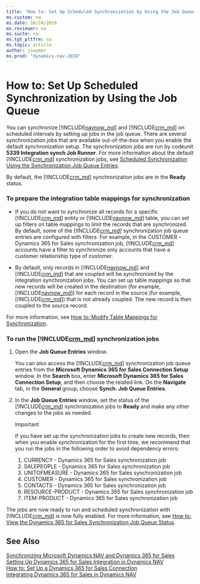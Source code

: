 ```yaml
---
title: "How to: Set Up Scheduled Synchronization by Using the Job Queue"
ms.custom: na
ms.date: 10/24/2016
ms.reviewer: na
ms.suite: na
ms.tgt_pltfrm: na
ms.topic: article
author: jswymer
ms.prod: "dynamics-nav-2018"
---
```

# How to: Set Up Scheduled Synchronization by Using the Job Queue

You can synchronize [!INCLUDE[navnow_md](includes/navnow_md.md)] and [!INCLUDE[crm_md](includes/crm_md.md)] on scheduled intervals by setting up jobs in the job queue. There are several synchronization jobs that are available out\-of\-the\-box when you enable the default synchronization setup. The synchronization jobs are run by codeunit **5339 Integration synch Job Runner**. For more information about the default [!INCLUDE[crm_md](includes/crm_md.md)] synchronization jobs, see [Scheduled Synchronization Using the Synchronization Job Queue Entries](Scheduled-Synchronization-Using-the-Synchronization-Job-Queue-Entries.md).  

 By default, the [!INCLUDE[crm_md](includes/crm_md.md)] synchronization jobs are in the **Ready** status.  

### To prepare the integration table mappings for synchronization  

-   If you do not want to synchronize all records for a specific [!INCLUDE[crm_md](includes/crm_md.md)] entity or [!INCLUDE[navnow_md](includes/navnow_md.md)] table, you can set up filters on table mappings to limit the records that are synchronized. By default, some of the [!INCLUDE[crm_md](includes/crm_md.md)] synchronization job queue entries are configured with filters. For example, in the CUSTOMER \-Dynamics 365 for Sales synchronization job, [!INCLUDE[crm_md](includes/crm_md.md)] accounts have a filter to synchronize only accounts that have a customer relationship type of customer.  

-   By default, only records in [!INCLUDE[navnow_md](includes/navnow_md.md)] and [!INCLUDE[crm_md](includes/crm_md.md)] that are coupled will be synchronized by the integration synchronization jobs. You can set up table mappings so that new records will be created in the destination \(for example, [!INCLUDE[navnow_md](includes/navnow_md.md)]\) for each record in the source \(for example, [!INCLUDE[crm_md](includes/crm_md.md)]\) that is not already coupled. The new record is then coupled to the source record.  

For more information, see [How to: Modify Table Mappings for Synchronization](How-to-Modify-Table-Mappings-for-Synchronization.md).  

### To run the [!INCLUDE[crm_md](includes/crm_md.md)] synchronization jobs  

1.  Open the **Job Queue Entries** window.  

     You can also access the [!INCLUDE[crm_md](includes/crm_md.md)] synchronization job queue entries from the **Microsoft Dynamics 365 for Sales  Connection Setup** window. In the **Search** box, enter **Microsoft Dynamics 365 for Sales  Connection Setup**, and then choose the related link. On the **Navigate** tab, in the **General** group, choose **Synch. Job Queue Entries**.  

2.  In the **Job Queue Entries** window, set the status of the [!INCLUDE[crm_md](includes/crm_md.md)] synchronization jobs to **Ready** and make any other changes to the jobs as needed.  

    > [!IMPORTANT]  
    >  If you have set up the synchronization jobs to create new records, then when you enable synchronization for the first time, we recommend that you run the jobs in the following order to avoid dependency errors:  
    >   
    > 1.  CURRENCY \- Dynamics 365 for Sales synchronization job  
    > 2.  SALEPEOPLE \- Dynamics 365 for Sales synchronization job  
    > 3.  UNITOFMEASURE \- Dynamics 365 for Sales synchronization job  
    > 4.  CUSTOMER \- Dynamics 365 for Sales synchronization job  
    > 5.  CONTACTS \- Dynamics 365 for Sales synchronization job  
    > 6.  RESOURCE\-PRODUCT \- Dynamics 365 for Sales synchronization job  
    > 7.  ITEM\-PRODUCT \- Dynamics 365 for Sales synchronization job  

<!-- removed for NAV 2017 3.  Activate a job queue to run the synchronization jobs.  

     For more information, see [How to: Set Up Job Queues](../Topic/How-to:-Set-Up-Job-Queues.md).  -->

The jobs are now ready to run and scheduled synchronization with [!INCLUDE[crm_md](includes/crm_md.md)] is now fully enabled. For more information, see [How to: View the Dynamics 365 for Sales Synchronization Job Queue Status](How-to-View-Synchronization-Job-Queue-Status.md).  

## See Also  
[Synchronizing Microsoft Dynamics NAV and Dynamics 365 for Sales](Synchronizing-Dynamics-NAV-and-Dynamics-CRM.md)   
[Setting Up Dynamics 365 for Sales Integration in Dynamics NAV](Setting-Up-Dynamics-CRM-Integration.md )   
[How to: Set Up a Dynamics 365 for Sales Connection](How-to-Set-Up-a-Dynamics-CRM-Connection.md)    
[Integrating Dynamics 365 for Sales in Dynamics NAV](Integrating-Dynamics-CRM-in-Dynamics-NAV.md)   
